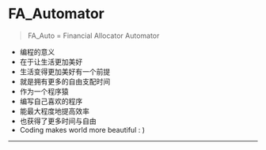 # FA_Automator
> FA_Auto = Financial Allocator Automator

- 编程的意义
- 在于让生活更加美好
- 生活变得更加美好有一个前提
- 就是拥有更多的自由支配时间
- 作为一个程序猿
- 编写自己喜欢的程序
- 能最大程度地提高效率
- 也获得了更多时间与自由
- Coding makes world more beautiful : )

---


